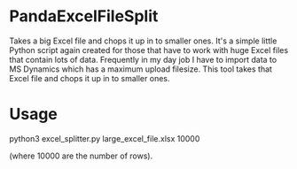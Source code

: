 # PandaExcelFileSplit
Takes a big Excel file and chops it up in to smaller ones. It's a simple little Python script again created for those that have to work with huge Excel files that contain lots of data. Frequently in my day job I have to import data to MS Dynamics which has a maximum upload filesize. This tool takes that Excel file and chops it up in to smaller ones.

# Usage
python3 excel_splitter.py large_excel_file.xlsx 10000

(where 10000 are the number of rows).
